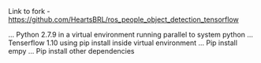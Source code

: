 Link to fork - https://github.com/HeartsBRL/ros_people_object_detection_tensorflow

... Python 2.7.9 in a virtual environment running parallel to system python
... Tenserflow 1.10 using pip install inside virtual environment
... Pip install empy 
... Pip install other dependencies 
